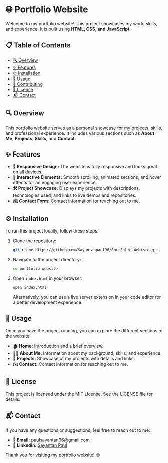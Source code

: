 # 🌐 Portfolio Website

Welcome to my portfolio website! This project showcases my work, skills, and experience. It is built using **HTML, CSS, and JavaScript**.

## 📋 Table of Contents
- [🔍 Overview](#overview)
- [✨ Features](#features)
- [⚙️ Installation](#installation)
- [🚀 Usage](#usage)
- [🤝 Contributing](#contributing)
- [📜 License](#license)
- [📬 Contact](#contact)

## 🔍 Overview
This portfolio website serves as a personal showcase for my projects, skills, and professional experience. It includes various sections such as **About Me**, **Projects**, **Skills**, and **Contact**.

## ✨ Features
- **📱 Responsive Design:** The website is fully responsive and looks great on all devices.
- **💫 Interactive Elements:** Smooth scrolling, animated sections, and hover effects for an engaging user experience.
- **🛠️ Project Showcase:** Displays my projects with descriptions, technologies used, and links to live demos and repositories.
- **✉️ Contact Form:** Contact information for reaching out to me.

## ⚙️ Installation
To run this project locally, follow these steps:

1. Clone the repository:
    ```bash
    git clone https://github.com/Sayantanpaul96/PortFolio-Webiste.git
    ```
2. Navigate to the project directory:
    ```bash
    cd portfolio-website
    ```
3. Open `index.html` in your browser:
    ```bash
    open index.html
    ```
    Alternatively, you can use a live server extension in your code editor for a better development experience.

## 🚀 Usage
Once you have the project running, you can explore the different sections of the website:

- **🏠 Home:** Introduction and a brief overview.
- **👨‍💻 About Me:** Information about my background, skills, and experience.
- **📂 Projects:** Showcase of my projects with details and links.
- **✉️ Contact:** Contact information for reaching out to me.

## 📜 License
This project is licensed under the MIT License. See the LICENSE file for details.

## 📬 Contact
If you have any questions or suggestions, feel free to reach out to me:

- **📧 Email:** paulsayantan96@gmail.com
- **🔗 LinkedIn:** [Sayantan Paul](https://www.linkedin.com/in/sayantan-paul-831558122/)

Thank you for visiting my portfolio website! 😊
